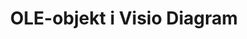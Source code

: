 ﻿---
title: OLE-objekt i Visio Diagram
type: docs
weight: 230
url: /sv/java/ole-objects-in-visio-diagram/
---
